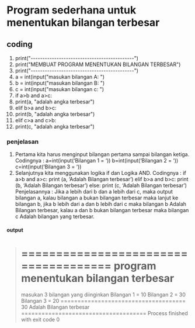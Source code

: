 # Program sederhana untuk menentukan bilangan terbesar

## coding
1. print("--------------------------------------------")
2. print("MEMBUAT PROGRAM MENENTUKAN BILANGAN TERBESAR")
3. print("--------------------------------------------")
4. a = int(input("masukan bilangan A: ")
5. b = int(input("masukan bilangan B: ")
6. c = int(input("masukan bilangan c: ")
7. if a>b and a>c:
8. print(a, "adalah angka terbesar")
9. elif b>a and b>c:
10. print(b, "adalah angka terbesar")
11. elif c>a and c>b:
12. print(c, "adalah angka terbesar")

### penjelasan
1. Pertama kita harus menginput bilangan pertama sampai bilangan ketiga. Codingnya :
a=int(input(‘Bilangan 1 = ‘))
b=int(input(‘Bilangan 2 = ‘))
c=int(input(‘Bilangan 3 = ‘))
2. Selanjutnya kita menggunakan logika if dan Logika AND. Codingnya :
if a>b and a>c:
print (a, ‘Adalah Bilangan terbesar’)
elif b>a and b>c:
print (b, ‘Adalah Bilangan terbesar’)
else:
print (c, ‘Adalah Bilangan terbesar’)
Penjelasannya : Jika a lebih dari b dan a lebih dari c, maka output bilangan a, kalau bilangan a bukan bilangan terbesar maka lanjut ke bilangan b, jika b lebih dari a dan b lebih dari c maka bilangan b Adalah Bilangan terbesar, kalau a dan b bukan bilangan terbesar maka bilangan c Adalah bilangan yang terbesar.

#### output
> =====================================
> program menentukan bilangan terbesar
> =====================================
> masukan 3 bilangan yang diinginkan 
> Bilangan 1 = 10
> Bilangan 2 = 30
> Bilangan 3 = 20
 =====================================
 30 Adalah Bilangan terbesar
 =====================================
 Process finished with exit code 0
